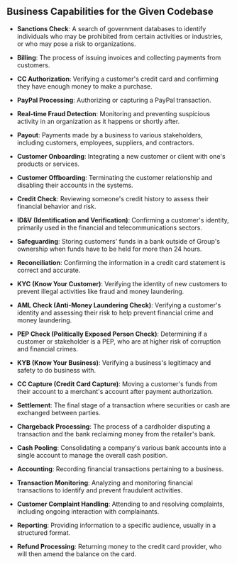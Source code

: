 ## Business Capabilities for the Given Codebase

- **Sanctions Check**: A search of government databases to identify individuals who may be prohibited from certain activities or industries, or who may pose a risk to organizations.

- **Billing**: The process of issuing invoices and collecting payments from customers.

- **CC Authorization**: Verifying a customer's credit card and confirming they have enough money to make a purchase.

- **PayPal Processing**: Authorizing or capturing a PayPal transaction.

- **Real-time Fraud Detection**: Monitoring and preventing suspicious activity in an organization as it happens or shortly after.

- **Payout**: Payments made by a business to various stakeholders, including customers, employees, suppliers, and contractors.

- **Customer Onboarding**: Integrating a new customer or client with one's products or services.

- **Customer Offboarding**: Terminating the customer relationship and disabling their accounts in the systems.

- **Credit Check**: Reviewing someone's credit history to assess their financial behavior and risk.

- **ID&V (Identification and Verification)**: Confirming a customer's identity, primarily used in the financial and telecommunications sectors.

- **Safeguarding**: Storing customers' funds in a bank outside of Group's ownership when funds have to be held for more than 24 hours.

- **Reconciliation**: Confirming the information in a credit card statement is correct and accurate.

- **KYC (Know Your Customer)**: Verifying the identity of new customers to prevent illegal activities like fraud and money laundering.

- **AML Check (Anti-Money Laundering Check)**: Verifying a customer's identity and assessing their risk to help prevent financial crime and money laundering.

- **PEP Check (Politically Exposed Person Check)**: Determining if a customer or stakeholder is a PEP, who are at higher risk of corruption and financial crimes.

- **KYB (Know Your Business)**: Verifying a business's legitimacy and safety to do business with.

- **CC Capture (Credit Card Capture)**: Moving a customer's funds from their account to a merchant's account after payment authorization.

- **Settlement**: The final stage of a transaction where securities or cash are exchanged between parties.

- **Chargeback Processing**: The process of a cardholder disputing a transaction and the bank reclaiming money from the retailer's bank.

- **Cash Pooling**: Consolidating a company's various bank accounts into a single account to manage the overall cash position.

- **Accounting**: Recording financial transactions pertaining to a business.

- **Transaction Monitoring**: Analyzing and monitoring financial transactions to identify and prevent fraudulent activities.

- **Customer Complaint Handling**: Attending to and resolving complaints, including ongoing interaction with complainants.

- **Reporting**: Providing information to a specific audience, usually in a structured format.

- **Refund Processing**: Returning money to the credit card provider, who will then amend the balance on the card.